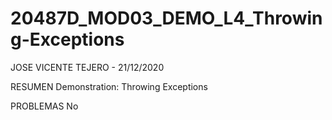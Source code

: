# 20487D_MOD03_DEMO_L4_Throwing-Exceptions

JOSE VICENTE TEJERO - 21/12/2020

RESUMEN
Demonstration: Throwing Exceptions


PROBLEMAS
No
